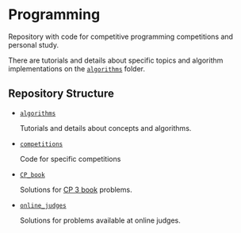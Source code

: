 # Programming

Repository with code for competitive programming competitions and personal study.

There are tutorials and details about specific topics and algorithm implementations
on the [`algorithms`](algorithms/) folder.

## Repository Structure

* [`algorithms`](algorithms/)

  Tutorials and details about concepts and algorithms.

* [`competitions`](competitions/)  

  Code for specific competitions

* [`CP_book`](CP_book/)   

  Solutions for [CP 3 book](https://cpbook.net/#CP3details) problems.

* [`online_judges`](online_judges/)  

  Solutions for problems available at online judges.
